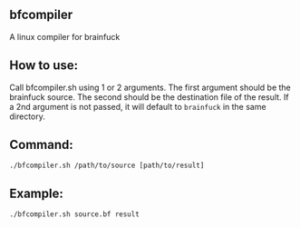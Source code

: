 ## bfcompiler
A linux compiler for brainfuck

## How to use:

Call bfcompiler.sh using 1 or 2 arguments. The first argument should be the brainfuck source. The second should be the destination file of the result. If a 2nd argument is not passed, it will default to `brainfuck` in the same directory.

## Command:
```
./bfcompiler.sh /path/to/source [path/to/result]
```

## Example:
```
./bfcompiler.sh source.bf result
```
